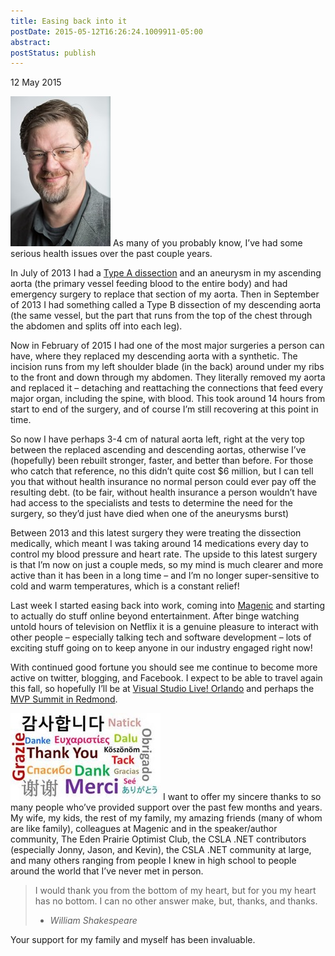 ```yaml
---
title: Easing back into it
postDate: 2015-05-12T16:26:24.1009911-05:00
abstract: 
postStatus: publish
---
```

12 May 2015

[![p710830446-5](binary/WindowsLiveWriter/Easingbackintoit_E72B/p710830446-5_thumb.jpg "p710830446-5")](binary/WindowsLiveWriter/Easingbackintoit_E72B/p710830446-5_2.jpg) As many of you probably know, I’ve had some serious health issues over the past couple years.

In July of 2013 I had a [Type A dissection](http://en.wikipedia.org/wiki/Aortic_dissection) and an aneurysm in my ascending aorta (the primary vessel feeding blood to the entire body) and had emergency surgery to replace that section of my aorta. Then in September of 2013 I had something called a Type B dissection of my descending aorta (the same vessel, but the part that runs from the top of the chest through the abdomen and splits off into each leg).

Now in February of 2015 I had one of the most major surgeries a person can have, where they replaced my descending aorta with a synthetic. The incision runs from my left shoulder blade (in the back) around under my ribs to the front and down through my abdomen. They literally removed my aorta and replaced it – detaching and reattaching the connections that feed every major organ, including the spine, with blood. This took around 14 hours from start to end of the surgery, and of course I’m still recovering at this point in time.

So now I have perhaps 3-4 cm of natural aorta left, right at the very top between the replaced ascending and descending aortas, otherwise I’ve (hopefully) been rebuilt stronger, faster, and better than before. For those who catch that reference, no this didn’t quite cost $6 million, but I can tell you that without health insurance no normal person could ever pay off the resulting debt. (to be fair, without health insurance a person wouldn’t have had access to the specialists and tests to determine the need for the surgery, so they’d just have died when one of the aneurysms burst)

Between 2013 and this latest surgery they were treating the dissection medically, which meant I was taking around 14 medications every day to control my blood pressure and heart rate. The upside to this latest surgery is that I’m now on just a couple meds, so my mind is much clearer and more active than it has been in a long time – and I’m no longer super-sensitive to cold and warm temperatures, which is a constant relief!

Last week I started easing back into work, coming into [Magenic](http://www.magenic.com) and starting to actually do stuff online beyond entertainment. After binge watching untold hours of television on Netflix it is a genuine pleasure to interact with other people – especially talking tech and software development – lots of exciting stuff going on to keep anyone in our industry engaged right now!

With continued good fortune you should see me continue to become more active on twitter, blogging, and Facebook. I expect to be able to travel again this fall, so hopefully I’ll be at [Visual Studio Live! Orlando](https://vslive.com/ECG/live360events/Events/Orlando-2015/Information/VSLive.aspx) and perhaps the [MVP Summit in Redmond](http://mvp.microsoft.com/summit).

[![thKYZEKZYR](binary/WindowsLiveWriter/Easingbackintoit_E72B/thKYZEKZYR_thumb_1.jpg "thKYZEKZYR")](binary/WindowsLiveWriter/Easingbackintoit_E72B/thKYZEKZYR_4.jpg) I want to offer my sincere thanks to so many people who’ve provided support over the past few months and years. My wife, my kids, the rest of my family, my amazing friends (many of whom are like family), colleagues at Magenic and in the speaker/author community, The Eden Prairie Optimist Club, the CSLA .NET contributors (especially Jonny, Jason, and Kevin), the CSLA .NET community at large, and many others ranging from people I knew in high school to people around the world that I’ve never met in person.


> I would thank you from the bottom of my heart, but for you my heart has no bottom.
> I can no other answer make, but, thanks, and thanks.
> - *William Shakespeare*


Your support for my family and myself has been invaluable.
